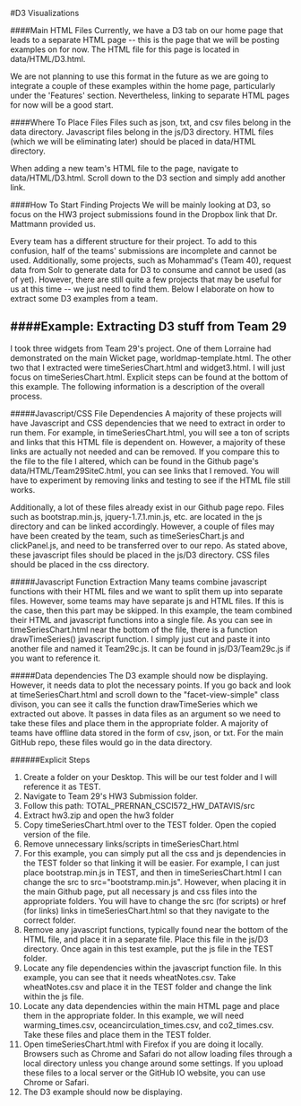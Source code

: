 #D3 Visualizations

####Main HTML Files
Currently, we have a D3 tab on our home page that leads to a separate HTML page -- this is the page that we will be posting examples on for now. The HTML file for this page is located in data/HTML/D3.html. 

We are not planning to use this format in the future as we are going to integrate a couple of these examples within the home page, particularly under the 'Features' section. Nevertheless, linking to separate HTML pages for now will be a good start.

####Where To Place Files
Files such as json, txt, and csv files belong in the data directory. Javascript files belong in the js/D3 directory. HTML files (which we will be eliminating later) should be placed in data/HTML directory.

When adding a new team's HTML file to the page, navigate to data/HTML/D3.html. Scroll down to the D3 section and simply add another link.

####How To Start Finding Projects
We will be mainly looking at D3, so focus on the HW3 project submissions found in the Dropbox link that Dr. Mattmann provided us.

Every team has a different structure for their project. To add to this confusion, half of the teams' submissions are incomplete and cannot be used. Additionally, some projects, such as Mohammad's (Team 40), request data from Solr to generate data for D3 to consume and cannot be used (as of yet). However, there are still quite a few projects that may be useful for us at this time -- we just need to find them. Below I elaborate on how to extract some D3 examples from a team. 

####Example: Extracting D3 stuff from Team 29
-------------------
I took three widgets from Team 29's project. One of them Lorraine had demonstrated on the main Wicket page, worldmap-template.html. The other two that I extracted were timeSeriesChart.html and widget3.html. I will just focus on timeSeriesChart.html. Explicit steps can be found at the bottom of this example. The following information is a description of the overall process.

#####Javascript/CSS File Dependencies
A majority of these projects will have Javascript and CSS dependencies that we need to extract in order to run them. For example, in timeSeriesChart.html, you will see a ton of scripts and links that this HTML file is dependent on. However, a majority of these links are actually not needed and can be removed. If you compare this to the file to the file I altered, which can be found in the Github page's data/HTML/Team29SiteC.html, you can see links that I removed. You will have to experiment by removing links and testing to see if the HTML file still works.

Additionally, a lot of these files already exist in our Github page repo. Files such as bootstrap.min.js, jquery-1.7.1.min.js, etc. are located in the js directory and can be linked accordingly. However, a couple of files may have been created by the team, such as timeSeriesChart.js and clickPanel.js, and need to be transferred over to our repo. As stated above, these javascript files should be placed in the js/D3 directory. CSS files should be placed in the css directory.

#####Javascript Function Extraction
Many teams combine javascript functions with their HTML files and we want to split them up into separate files. However, some teams may have separate js and HTML files. If this is the case, then this part may be skipped. In this example, the team combined their HTML and javascript functions into a single file. As you can see in timeSeriesChart.html near the bottom of the file, there is a function drawTimeSeries() javascript function. I simply just cut and paste it into another file and named it Team29c.js. It can be found in js/D3/Team29c.js if you want to reference it. 

#####Data dependencies
The D3 example should now be displaying. However, it needs data to plot the necessary points. If you go back and look at timeSeriesChart.html and scroll down to the "facet-view-simple" class divison, you can see it calls the function drawTimeSeries which we extracted out above. It passes in data files as an argument so we need to take these files and place them in the appropriate folder. A majority of teams have offline data stored in the form of csv, json, or txt. For the main GitHub repo, these files would go in the data directory.

######Explicit Steps
1. Create a folder on your Desktop. This will be our test folder and I will reference it as TEST.
2. Navigate to Team 29's HW3 Submission folder. 
3. Follow this path: TOTAL_PRERNAN_CSCI572_HW_DATAVIS/src
4. Extract hw3.zip and open the hw3 folder
5. Copy timeSeriesChart.html over to the TEST folder. Open the copied version of the file.
6. Remove unnecessary links/scripts in timeSeriesChart.html
7. For this example, you can simply put all the css and js dependencies in the TEST folder so that linking it will be easier. For example, I can just place bootstrap.min.js in TEST, and then in timeSeriesChart.html I can change the src to src="bootstramp.min.js". However, when placing it in the main Github page, put all necessary js and css files into the appropriate folders. You will have to change the src (for scripts) or href (for links) links in timeSeriesChart.html so that they navigate to the correct folder. 
8. Remove any javascript functions, typically found near the bottom of the HTML file, and place it in a separate file. Place this file in the js/D3 directory. Once again in this test example, put the js file in the TEST folder. 
9. Locate any file dependencies within the javascript function file. In this example, you can see that it needs wheatNotes.csv. Take wheatNotes.csv and place it in the TEST folder and change the link within the js file.
10. Locate any data dependencies within the main HTML page and place them in the appropriate folder. In this example, we will need warming_times.csv, oceancirculation_times.csv, and co2_times.csv. Take these files and place them in the TEST folder.
11. Open timeSeriesChart.html with Firefox if you are doing it locally. Browsers such as Chrome and Safari do not allow loading files through a local directory unless you change around some settings. If you upload these files to a local server or the GitHub IO website, you can use Chrome or Safari.
12. The D3 example should now be displaying.
 




 




